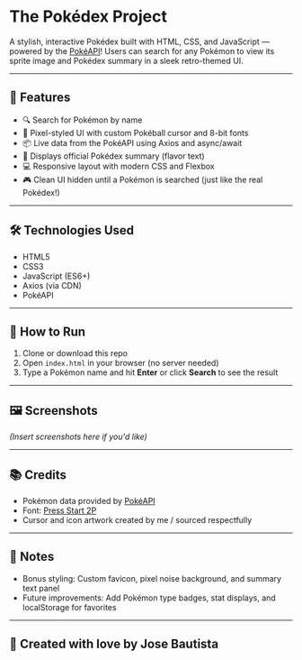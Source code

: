 # The Pokédex Project

A stylish, interactive Pokédex built with HTML, CSS, and JavaScript — powered by the [PokéAPI](https://pokeapi.co/)! Users can search for any Pokémon to view its sprite image and Pokédex summary in a sleek retro-themed UI.

---

## 🚀 Features

- 🔍 Search for Pokémon by name
- 🎨 Pixel-styled UI with custom Pokéball cursor and 8-bit fonts
- 📦 Live data from the PokéAPI using Axios and async/await
- 📖 Displays official Pokédex summary (flavor text)
- 💻 Responsive layout with modern CSS and Flexbox
- 🎮 Clean UI hidden until a Pokémon is searched (just like the real Pokédex!)

---

## 🛠️ Technologies Used

- HTML5
- CSS3
- JavaScript (ES6+)
- Axios (via CDN)
- PokéAPI

---

## 📂 How to Run

1. Clone or download this repo
2. Open `index.html` in your browser (no server needed)
3. Type a Pokémon name and hit **Enter** or click **Search** to see the result

---

## 🖼️ Screenshots

*(Insert screenshots here if you'd like)*

---

## 📚 Credits

- Pokémon data provided by [PokéAPI](https://pokeapi.co/)
- Font: [Press Start 2P](https://fonts.google.com/specimen/Press+Start+2P)
- Cursor and icon artwork created by me / sourced respectfully

---

## 📎 Notes

- Bonus styling: Custom favicon, pixel noise background, and summary text panel
- Future improvements: Add Pokémon type badges, stat displays, and localStorage for favorites

---

## 👾 Created with love by Jose Bautista
